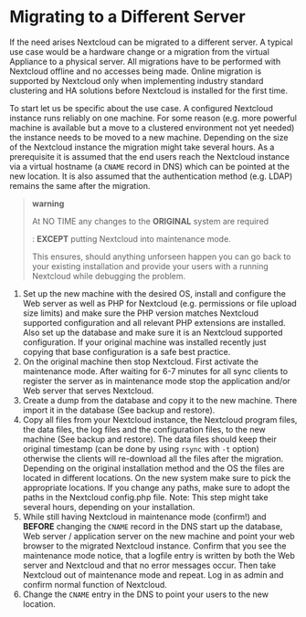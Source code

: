 Migrating to a Different Server
===============================

If the need arises Nextcloud can be migrated to a different server. A
typical use case would be a hardware change or a migration from the
virtual Appliance to a physical server. All migrations have to be
performed with Nextcloud offline and no accesses being made. Online
migration is supported by Nextcloud only when implementing industry
standard clustering and HA solutions before Nextcloud is installed for
the first time.

To start let us be specific about the use case. A configured Nextcloud
instance runs reliably on one machine. For some reason (e.g. more
powerful machine is available but a move to a clustered environment not
yet needed) the instance needs to be moved to a new machine. Depending
on the size of the Nextcloud instance the migration might take several
hours. As a prerequisite it is assumed that the end users reach the
Nextcloud instance via a virtual hostname (a `CNAME` record in DNS)
which can be pointed at the new location. It is also assumed that the
authentication method (e.g. LDAP) remains the same after the migration.

> **warning**
>
> At NO TIME any changes to the **ORIGINAL** system are required
>
> :   **EXCEPT** putting Nextcloud into maintenance mode.
>
> This ensures, should anything unforseen happen you can go back to your
> existing installation and provide your users with a running Nextcloud
> while debugging the problem.

1.  Set up the new machine with the desired OS, install and configure
    the Web server as well as PHP for Nextcloud (e.g. permissions or
    file upload size limits) and make sure the PHP version matches
    Nextcloud supported configuration and all relevant PHP extensions
    are installed. Also set up the database and make sure it is an
    Nextcloud supported configuration. If your original machine was
    installed recently just copying that base configuration is a safe
    best practice.
2.  On the original machine then stop Nextcloud. First activate the
    maintenance mode. After waiting for 6-7 minutes for all sync clients
    to register the server as in maintenance mode stop the application
    and/or Web server that serves Nextcloud.
3.  Create a dump from the database and copy it to the new machine.
    There import it in the database (See backup and restore).
4.  Copy all files from your Nextcloud instance, the Nextcloud program
    files, the data files, the log files and the configuration files, to
    the new machine (See backup and restore). The data files should keep
    their original timestamp (can be done by using `rsync` with `-t`
    option) otherwise the clients will re-download all the files after
    the migration. Depending on the original installation method and the
    OS the files are located in different locations. On the new system
    make sure to pick the appropriate locations. If you change any
    paths, make sure to adopt the paths in the Nextcloud
    config.php file. Note: This step might take several hours, depending
    on your installation.
5.  While still having Nextcloud in maintenance mode (confirm!) and
    **BEFORE** changing the `CNAME` record in the DNS start up the
    database, Web server / application server on the new machine and
    point your web browser to the migrated Nextcloud instance. Confirm
    that you see the maintenance mode notice, that a logfile entry is
    written by both the Web server and Nextcloud and that no error
    messages occur. Then take Nextcloud out of maintenance mode
    and repeat. Log in as admin and confirm normal function
    of Nextcloud.
6.  Change the `CNAME` entry in the DNS to point your users to the
    new location.

